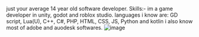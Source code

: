 just your average 14 year old software developer.
Skills:-
im a game developer in unity, godot and roblox studio. languages i know are:
 GD script, Lua(U), C++, C#, PHP, HTML, CSS, JS, Python and kotlin
i also know most of adobe and auodesk softwares.
![image](https://github.com/user-attachments/assets/68a01160-6ac0-4e09-993e-66faaa6acb87)


